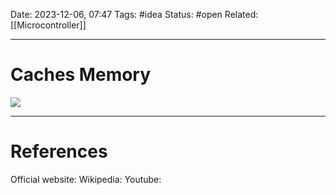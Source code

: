 Date: 2023-12-06, 07:47
Tags: #idea
Status: #open
Related: [[Microcontroller]] 

---
# Caches Memory



![](https://www.youtube.com/watch?v=chnhnxWIjgw&list=PLbtzT1TYeoMgJ4NcWFuXpnF24fsiaOdGq)




---
# References
Official website:
Wikipedia:
Youtube: